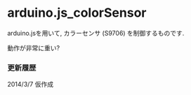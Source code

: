 arduino.js_colorSensor
======================

arduino.jsを用いて, カラーセンサ (S9706) を制御するものです.

動作が非常に重い?<br>

### 更新履歴
2014/3/7 仮作成<br>
